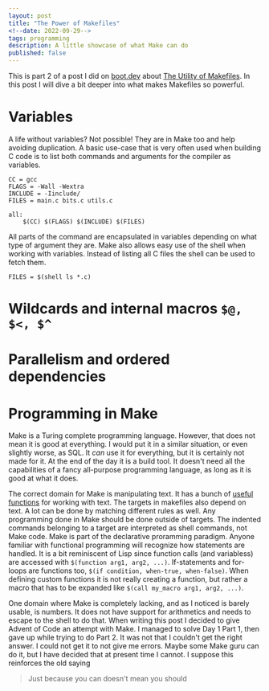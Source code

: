 ```yaml
---
layout: post
title: "The Power of Makefiles"
<!--date: 2022-09-29-->
tags: programming
description: A little showcase of what Make can do
published: false
---
```


This is part 2 of a post I did on [boot.dev](https://boot.dev/) about [The
Utility of Makefiles](https://blog.boot.dev/misc/the-utility-of-makefiles/). In
this post I will dive a bit deeper into what makes Makefiles so powerful.

# Variables
A life without variables? Not possible! They are in Make too and help avoiding
duplication. A basic use-case that is very often used when building C code is to
list both commands and arguments for the compiler as variables.

```make
CC = gcc
FLAGS = -Wall -Wextra
INCLUDE = -Iinclude/
FILES = main.c bits.c utils.c

all:
	$(CC) $(FLAGS) $(INCLUDE) $(FILES)
```
All parts of the command are encapsulated in variables depending on what type of
argument they are. Make also allows easy use of the shell when working with
variables. Instead of listing all C files the shell can be used to fetch them.

```make
FILES = $(shell ls *.c)
```

# Wildcards and internal macros `$@, $<, $^`

# Parallelism and ordered dependencies

# Programming in Make
Make is a Turing complete programming language. However, that does not mean it
is good at everything. I would put it in a similar situation, or even slightly
worse, as SQL. It *can* use it for everything, but it is certainly not made for
it. At the end of the day it is a build tool. It doesn't need all the
capabilities of a fancy all-purpose programming language, as long as it is good
at what it does.

The correct domain for Make is manipulating text. It has a bunch of [useful
functions](https://www.gnu.org/software/make/manual/html_node/Text-Functions.html)
for working with text. The targets in makefiles also depend on text. A lot can
be done by matching different rules as well. Any programming done in Make should
be done outside of targets. The indented commands belonging to a target are
interpreted as shell commands, not Make code. Make is part of the declarative
proramming paradigm. Anyone familiar with functional programming will recognize
how statements are handled. It is a bit reminiscent of Lisp since function calls
(and variabless) are accessed with `$(function arg1, arg2, ...)`. If-statements
and for-loops are functions too, `$(if condition, when-true, when-false)`. When
defining custom functions it is not really creating a function, but rather a
macro that has to be expanded like `$(call my_macro arg1, arg2, ...)`.

One domain where Make is completely lacking, and as I noticed is barely usable,
is numbers. It does not have support for arithmetics and needs to escape to the
shell to do that. When writing this post I decided to give Advent of Code an
attempt with Make. I managed to solve Day 1 Part 1, then gave up while trying to
do Part 2. It was not that I couldn't get the right answer. I could not get it
to not give me errors. Maybe some Make guru can do it, but I have decided that
at present time I cannot. I suppose this reinforces the old saying

> Just because you can doesn't mean you should




